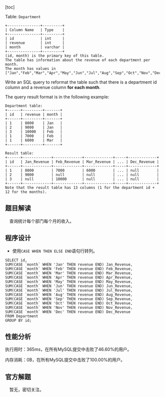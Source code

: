 [toc]

Table: `Department`

```
+---------------+---------+
| Column Name   | Type    |
+---------------+---------+
| id            | int     |
| revenue       | int     |
| month         | varchar |
+---------------+---------+
(id, month) is the primary key of this table.
The table has information about the revenue of each department per month.
The month has values in ["Jan","Feb","Mar","Apr","May","Jun","Jul","Aug","Sep","Oct","Nov","Dec"].
```



Write an SQL query to reformat the table such that there is a department id column and a revenue column **for each month**.

The query result format is in the following example:

```
Department table:
+------+---------+-------+
| id   | revenue | month |
+------+---------+-------+
| 1    | 8000    | Jan   |
| 2    | 9000    | Jan   |
| 3    | 10000   | Feb   |
| 1    | 7000    | Feb   |
| 1    | 6000    | Mar   |
+------+---------+-------+

Result table:
+------+-------------+-------------+-------------+-----+-------------+
| id   | Jan_Revenue | Feb_Revenue | Mar_Revenue | ... | Dec_Revenue |
+------+-------------+-------------+-------------+-----+-------------+
| 1    | 8000        | 7000        | 6000        | ... | null        |
| 2    | 9000        | null        | null        | ... | null        |
| 3    | null        | 10000       | null        | ... | null        |
+------+-------------+-------------+-------------+-----+-------------+
Note that the result table has 13 columns (1 for the department id + 12 for the months).
```



## 题目解读

&emsp;查询统计每个部门每个月的收入。

## 程序设计

* 使用`CASE WHEN THEN ELSE END`语句行转列。

```mysql
SELECT id,
SUM(CASE `month` WHEN 'Jan' THEN revenue END) Jan_Revenue,
SUM(CASE `month` WHEN 'Feb' THEN revenue END) Feb_Revenue,
SUM(CASE `month` WHEN 'Mar' THEN revenue END) Mar_Revenue,
SUM(CASE `month` WHEN 'Apr' THEN revenue END) Apr_Revenue,
SUM(CASE `month` WHEN 'May' THEN revenue END) May_Revenue,
SUM(CASE `month` WHEN 'Jun' THEN revenue END) Jun_Revenue,
SUM(CASE `month` WHEN 'Jul' THEN revenue END) Jul_Revenue,
SUM(CASE `month` WHEN 'Aug' THEN revenue END) Aug_Revenue,
SUM(CASE `month` WHEN 'Sep' THEN revenue END) Sep_Revenue,
SUM(CASE `month` WHEN 'Oct' THEN revenue END) Oct_Revenue,
SUM(CASE `month` WHEN 'Nov' THEN revenue END) Nov_Revenue,
SUM(CASE `month` WHEN 'Dec' THEN revenue END) Dec_Revenue
FROM Department
GROUP BY id;
```

## 性能分析

执行用时：365ms，在所有MySQL提交中击败了46.60%的用户。

内存消耗：0B，在所有MySQL提交中击败了100.00%的用户。

## 官方解题

&emsp;暂无，密切关注。